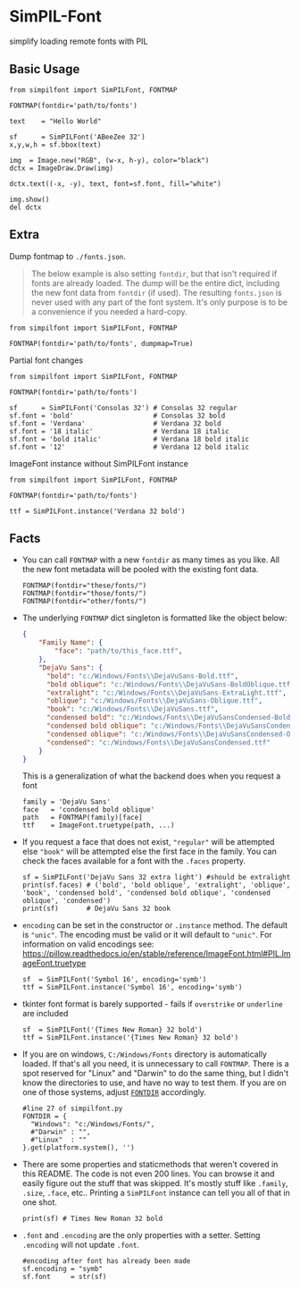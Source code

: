 # SimPIL-Font
simplify loading remote fonts with PIL

## Basic Usage
```python3
from simpilfont import SimPILFont, FONTMAP

FONTMAP(fontdir='path/to/fonts')

text    = "Hello World"

sf      = SimPILFont('ABeeZee 32')
x,y,w,h = sf.bbox(text)

img  = Image.new("RGB", (w-x, h-y), color="black")
dctx = ImageDraw.Draw(img)

dctx.text((-x, -y), text, font=sf.font, fill="white")

img.show()
del dctx
```

## Extra
Dump fontmap to `./fonts.json`. 
> The below example is also setting `fontdir`, but that isn't required if fonts are already loaded.
> The dump will be the entire dict, including the new font data from `fontdir` (if used).
> The resulting `fonts.json` is never used with any part of the font system. It's only purpose is to be a convenience if you needed a hard-copy.

```python3
from simpilfont import SimPILFont, FONTMAP

FONTMAP(fontdir='path/to/fonts', dumpmap=True)
```

Partial font changes
```python3
from simpilfont import SimPILFont, FONTMAP

FONTMAP(fontdir='path/to/fonts')

sf      = SimPILFont('Consolas 32') # Consolas 32 regular
sf.font = 'bold'                    # Consolas 32 bold
sf.font = 'Verdana'                 # Verdana 32 bold
sf.font = '18 italic'               # Verdana 18 italic
sf.font = 'bold italic'             # Verdana 18 bold italic
sf.font = '12'                      # Verdana 12 bold italic
```

ImageFont instance without SimPILFont instance
```python3
from simpilfont import SimPILFont, FONTMAP

FONTMAP(fontdir='path/to/fonts')

ttf = SimPILFont.instance('Verdana 32 bold')
```

## Facts
* You can call `FONTMAP` with a new `fontdir` as many times as you like. All the new font metadata will be pooled with the existing font data.
  
  ```python3
  FONTMAP(fontdir="these/fonts/")
  FONTMAP(fontdir="those/fonts/")
  FONTMAP(fontdir="other/fonts/")
  ```
* The underlying `FONTMAP` dict singleton is formatted like the object below:
  
  ```json
  {
      "Family Name": {
          "face": "path/to/this_face.ttf",
      },
      "DejaVu Sans": {
        "bold": "c:/Windows/Fonts\\DejaVuSans-Bold.ttf",
        "bold oblique": "c:/Windows/Fonts\\DejaVuSans-BoldOblique.ttf",
        "extralight": "c:/Windows/Fonts\\DejaVuSans-ExtraLight.ttf",
        "oblique": "c:/Windows/Fonts\\DejaVuSans-Oblique.ttf",
        "book": "c:/Windows/Fonts\\DejaVuSans.ttf",
        "condensed bold": "c:/Windows/Fonts\\DejaVuSansCondensed-Bold.ttf",
        "condensed bold oblique": "c:/Windows/Fonts\\DejaVuSansCondensed-BoldOblique.ttf",
        "condensed oblique": "c:/Windows/Fonts\\DejaVuSansCondensed-Oblique.ttf",
        "condensed": "c:/Windows/Fonts\\DejaVuSansCondensed.ttf"
      }
  }
  ```
  This is a generalization of what the backend does when you request a font
  
  ```python3
  family = 'DejaVu Sans'
  face   = 'condensed bold oblique'
  path   = FONTMAP(family)[face]
  ttf    = ImageFont.truetype(path, ...)
  ```
* If you request a face that does not exist, `"regular"` will be attempted else `"book"` will be attempted else the first face in the family. You can check the faces available for a font with the `.faces` property.
  
  ```python3
  sf = SimPILFont('DejaVu Sans 32 extra light') #should be extralight
  print(sf.faces) # ('bold', 'bold oblique', 'extralight', 'oblique', 'book', 'condensed bold', 'condensed bold oblique', 'condensed oblique', 'condensed')
  print(sf)       # DejaVu Sans 32 book
  ```
* `encoding` can be set in the constructor or `.instance` method. The default is `"unic"`. The encoding must be valid or it will default to `"unic"`. For information on valid encodings see: https://pillow.readthedocs.io/en/stable/reference/ImageFont.html#PIL.ImageFont.truetype
  
  ```python3
  sf  = SimPILFont('Symbol 16', encoding='symb')
  ttf = SimPILFont.instance('Symbol 16', encoding='symb')
  ```
* tkinter font format is barely supported - fails if `overstrike` or `underline` are included
  
  ```python3
  sf  = SimPILFont('{Times New Roman} 32 bold')
  ttf = SimPILFont.instance('{Times New Roman} 32 bold')
  ```
* If you are on windows, `C:/Windows/Fonts` directory is automatically loaded. If that's all you need, it is unnecessary to call `FONTMAP`. There is a spot reserved for "Linux" and "Darwin" to do the same thing, but I didn't know the directories to use, and have no way to test them. If you are on one of those systems, adjust [`FONTDIR`](https://github.com/OneMadGypsy/SimPIL-Font/blob/main/simpilfont.py#L27) accordingly.
  ```python3
  #line 27 of simpilfont.py
  FONTDIR = {
    "Windows": "c:/Windows/Fonts/",
    #"Darwin" : "",
    #"Linux"  : ""
  }.get(platform.system(), '')
  ```
* There are some properties and staticmethods that weren't covered in this README. The code is not even 200 lines. You can browse it and easily figure out the stuff that was skipped. It's mostly stuff like `.family`, `.size`, `.face`, etc.. Printing a `SimPILFont` instance can tell you all of that in one shot.
  
  ```python3
  print(sf) # Times New Roman 32 bold
  ```
* `.font` and `.encoding` are the only properties with a setter. Setting `.encoding` will not update `.font`. 
  
  ```python3
  #encoding after font has already been made
  sf.encoding = "symb"
  sf.font     = str(sf)
  ```

